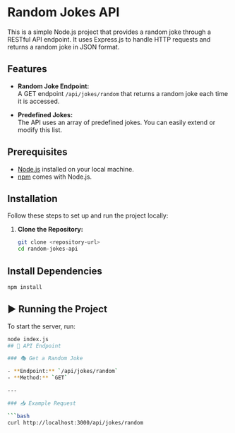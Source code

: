# Random Jokes API

This is a simple Node.js project that provides a random joke through a RESTful API endpoint. It uses Express.js to handle HTTP requests and returns a random joke in JSON format.

## Features

- **Random Joke Endpoint:**  
  A GET endpoint `/api/jokes/random` that returns a random joke each time it is accessed.

- **Predefined Jokes:**  
  The API uses an array of predefined jokes. You can easily extend or modify this list.

## Prerequisites

- [Node.js](https://nodejs.org/) installed on your local machine.
- [npm](https://www.npmjs.com/) comes with Node.js.

## Installation

Follow these steps to set up and run the project locally:

1. **Clone the Repository:**
   ```bash
   git clone <repository-url>
   cd random-jokes-api
   ```

## Install Dependencies

```bash
npm install
```

## ▶️ Running the Project

To start the server, run:

````bash
node index.js
## 📡 API Endpoint

### 🎭 Get a Random Joke

- **Endpoint:** `/api/jokes/random`
- **Method:** `GET`

---

### 📥 Example Request

```bash
curl http://localhost:3000/api/jokes/random
````
